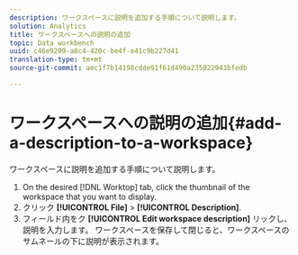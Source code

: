 ```yaml
---
description: ワークスペースに説明を追加する手順について説明します。
solution: Analytics
title: ワークスペースへの説明の追加
topic: Data workbench
uuid: c46e9209-a8c4-420c-be4f-e41c9b227d41
translation-type: tm+mt
source-git-commit: aec1f7b14198cdde91f61d490a235022943bfedb

---
```



# ワークスペースへの説明の追加{#add-a-description-to-a-workspace}

ワークスペースに説明を追加する手順について説明します。

1. On the desired [!DNL Worktop] tab, click the thumbnail of the workspace that you want to display.
1. クリック **[!UICONTROL File]** > **[!UICONTROL Description]**.
1. フィールド内をク **[!UICONTROL Edit workspace description]** リックし、説明を入力します。
ワークスペースを保存して閉じると、ワークスペースのサムネールの下に説明が表示されます。